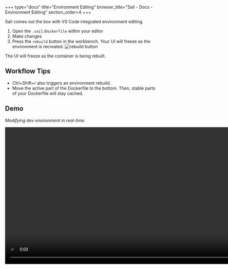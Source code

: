 +++
type="docs"
title="Environment Editing"
browser_title="Sail - Docs - Environment Editing"
section_order=4
+++

Sail comes out the box with VS Code integrated environment editing.

1. Open the `.sail/Dockerfile` within your editor
1. Make changes
1. Press the `rebuild` button in the workbench. Your UI will freeze as the
environment is recreated. ![rebuild button](/rebuild-button.png)

The UI will freeze as the container is being rebuilt.

## Workflow Tips
-  Ctrl+Shift+r also triggers an environment rebuild.
-  Move the active part of the Dockerfile to the bottom. Then, stable parts of your Dockerfile will stay
cached.

## Demo
_Modifying dev environment in real-time_

<video width="900px" controls src="/environment-editing.mkv"></video>
